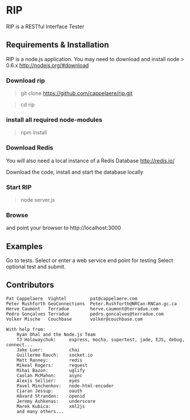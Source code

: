 # RIP

RIP is a RESTful Interface Tester

## Requirements & Installation

RIP is a node.js application.
You may need to download and install node > 0.6.x
http://nodejs.org/#download

### Download rip
> git clone https://github.com/cappelaere/rip.git

> cd rip

### install all required node-modules
> npm install

### Download Redis
You will also need a local instance of a Redis Database
http://redis.io/

Download the code, install and start the database locally

### Start RIP
> node server.js

### Browse
and point your browser to http://localhost:3000 

## Examples

Go to tests.  Select or enter a web service end point for testing
Select optional test and submit.

## Contributors

```
Pat Cappelaere	Vightel			pat@cappelaere.com
Peter Rushforth GeoConnections	Peter.Rushforth@NRCan-RNCan.gc.ca
Herve Caumont	Terradue		herve.caumont@terradue.com
Pedro Gonçalves Terradue		pedro.goncalves@terradue.com
Volker Mische	Couchbase		volker@couchbase.com

With help from:
	Ryan Dhal and the Node.js Team
	TJ Holowaychuk:		express, mocha, supertest, jade, EJS, debug, connect...
	Jake Luer:			chai
	Guillermo Rauch:	socket.io
	Matt Ranney:		redis
	Mikeal Rogers:		request
	Mihai Bazon:		uglify
	Caolan McMahon:		async
	Alexis Sellier:		eyes
	Pavel Minchenkov:	node-html-encoder
	Ciaran Jessup:		oauth
	Håvard Stranden:	openid
	Jeremy Ashkenas:	underscore
	Marek Kubica:		xml2js
	and many others...
	
	